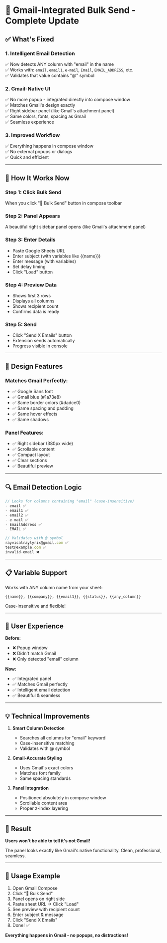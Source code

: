 # 🎨 Gmail-Integrated Bulk Send - Complete Update

## ✅ What's Fixed

### 1. **Intelligent Email Detection** 
✅ Now detects ANY column with "email" in the name  
✅ Works with: `email`, `email1`, `e-mail`, `Email`, `EMAIL_ADDRESS`, etc.  
✅ Validates that value contains "@" symbol  

### 2. **Gmail-Native UI**
✅ No more popup - integrated directly into compose window  
✅ Matches Gmail's design exactly  
✅ Right sidebar panel (like Gmail's attachment panel)  
✅ Same colors, fonts, spacing as Gmail  
✅ Seamless experience  

### 3. **Improved Workflow**
✅ Everything happens in compose window  
✅ No external popups or dialogs  
✅ Quick and efficient  

---

## 🎯 How It Works Now

### Step 1: Click Bulk Send
When you click "📧 Bulk Send" button in compose toolbar

### Step 2: Panel Appears
A beautiful right sidebar panel opens (like Gmail's attachment panel)

### Step 3: Enter Details
- Paste Google Sheets URL
- Enter subject (with variables like {{name}})
- Enter message (with variables)
- Set delay timing
- Click "Load" button

### Step 4: Preview Data
- Shows first 3 rows
- Displays all columns
- Shows recipient count
- Confirms data is ready

### Step 5: Send
- Click "Send X Emails" button
- Extension sends automatically
- Progress visible in console

---

## 🎨 Design Features

### Matches Gmail Perfectly:
- ✅ Google Sans font
- ✅ Gmail blue (#1a73e8)
- ✅ Same border colors (#dadce0)
- ✅ Same spacing and padding
- ✅ Same hover effects
- ✅ Same shadows

### Panel Features:
- ✅ Right sidebar (380px wide)
- ✅ Scrollable content
- ✅ Compact layout
- ✅ Clear sections
- ✅ Beautiful preview

---

## 🔍 Email Detection Logic

```javascript
// Looks for columns containing "email" (case-insensitive)
- email ✅
- email1 ✅  
- email2 ✅
- e-mail ✅
- EmailAddress ✅
- EMAIL ✅

// Validates with @ symbol
rayvicalraylyrix@gmail.com ✅
test@example.com ✅
invalid-email ❌
```

---

## 📋 Variable Support

Works with ANY column name from your sheet:

```
{{name}}, {{company}}, {{email1}}, {{status}}, {{any_column}}
```

Case-insensitive and flexible!

---

## 🚀 User Experience

**Before:** 
- ❌ Popup window
- ❌ Didn't match Gmail
- ❌ Only detected "email" column

**Now:**
- ✅ Integrated panel
- ✅ Matches Gmail perfectly
- ✅ Intelligent email detection
- ✅ Beautiful & seamless

---

## 💡 Technical Improvements

1. **Smart Column Detection**
   - Searches all columns for "email" keyword
   - Case-insensitive matching
   - Validates with @ symbol

2. **Gmail-Accurate Styling**
   - Uses Gmail's exact colors
   - Matches font family
   - Same spacing standards

3. **Panel Integration**
   - Positioned absolutely in compose window
   - Scrollable content area
   - Proper z-index layering

---

## 🎉 Result

**Users won't be able to tell it's not Gmail!** 

The panel looks exactly like Gmail's native functionality. Clean, professional, seamless.

---

## 📝 Usage Example

1. Open Gmail Compose
2. Click "📧 Bulk Send" 
3. Panel opens on right side
4. Paste sheet URL → Click "Load"
5. See preview with recipient count
6. Enter subject & message
7. Click "Send X Emails"
8. Done! ✅

**Everything happens in Gmail - no popups, no distractions!**




